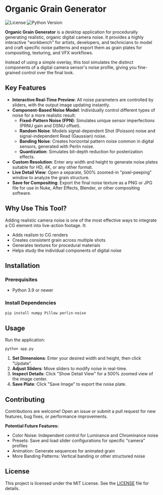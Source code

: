 # Organic Grain Generator

![License](https://img.shields.io/badge/License-MIT-yellow.svg)
![Python Version](https://img.shields.io/badge/python-3.9+-blue.svg)

**Organic Grain Generator** is a desktop application for procedurally generating realistic, organic digital camera noise. It provides a highly interactive "workbench" for artists, developers, and technicians to model and craft specific noise patterns and export them as grain plates for compositing, texturing, and VFX workflows.

Instead of using a simple overlay, this tool simulates the distinct components of a digital camera sensor's noise profile, giving you fine-grained control over the final look.

## Key Features

- **Interactive Real-Time Preview**: All noise parameters are controlled by sliders, with the output image updating instantly.
- **Component-Based Noise Model**: Individually control different types of noise for a more realistic result:
  - **Fixed-Pattern Noise (FPN)**: Simulates unique sensor imperfections (PRNU gain and DSNU offset).
  - **Random Noise**: Models signal-dependent Shot (Poisson) noise and signal-independent Read (Gaussian) noise.
  - **Banding Noise**: Creates horizontal pattern noise common in digital sensors, generated with Perlin noise.
  - **Quantization**: Simulates bit-depth reduction for posterization effects.
- **Custom Resolution**: Enter any width and height to generate noise plates suitable for HD, 4K, or any other format.
- **Live Detail View**: Open a separate, 500% zoomed-in "pixel-peeping" window to analyze the grain structure.
- **Save for Compositing**: Export the final noise texture as a PNG or JPG file for use in Nuke, After Effects, Blender, or other compositing software.

## Why Use This Tool?

Adding realistic camera noise is one of the most effective ways to integrate a CG element into live-action footage. It:

- Adds realism to CG renders
- Creates consistent grain across multiple shots
- Generates textures for procedural materials
- Helps study the individual components of digital noise

## Installation

### Prerequisites

- Python 3.9 or newer

### Install Dependencies

```bash
pip install numpy Pillow perlin-noise
````

## Usage

Run the application:

```bash
python app.py
```

1. **Set Dimensions**: Enter your desired width and height, then click "Update".
2. **Adjust Sliders**: Move sliders to modify noise in real-time.
3. **Inspect Details**: Click "Show Detail View" for a 500% zoomed view of the image center.
4. **Save Plate**: Click "Save Image" to export the noise plate.

## Contributing

Contributions are welcome! Open an issue or submit a pull request for new features, bug fixes, or performance improvements.

**Potential Future Features:**

* Color Noise: Independent control for Luminance and Chrominance noise
* Presets: Save and load slider configurations for specific "camera" profiles
* Animation: Generate sequences for animated grain
* More Banding Patterns: Vertical banding or other structured noise

## License

This project is licensed under the MIT License. See the [LICENSE](LICENSE) file for details.

```

